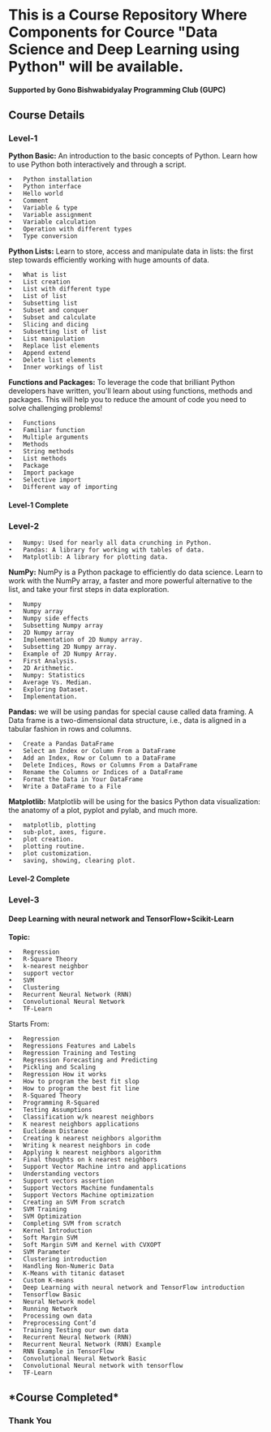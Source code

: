 <h1> This is a Course Repository Where Components for Cource "Data Science and Deep Learning using Python" will be available.</h1>

<h4> Supported by Gono Bishwabidyalay Programming Club (GUPC)</h4>

<h2>Course Details</h2>



<h3>Level-1</h3>

<b>Python Basic:</b> An introduction to the basic concepts of Python. Learn how to use Python both interactively and through a script.

    •	Python installation
    •	Python interface
    •	Hello world
    •	Comment
    •	Variable & type
    •	Variable assignment
    •	Variable calculation
    •	Operation with different types
    •	Type conversion


<b>Python Lists:</b> Learn to store, access and manipulate data in lists: the first step towards efficiently working with huge amounts of data.

    •	What is list
    •	List creation
    •	List with different type
    •	List of list
    •	Subsetting list
    •	Subset and conquer
    •	Subset and calculate
    •	Slicing and dicing
    •	Subsetting list of list
    •	List manipulation
    •	Replace list elements
    •	Append extend
    •	Delete list elements
    •	Inner workings of list


<b>Functions and Packages:</b> To leverage the code that brilliant Python developers have written, you'll learn about using functions, methods and packages. This will help you to reduce the amount of code you need to solve challenging problems!

    •	Functions
    •	Familiar function
    •	Multiple arguments
    •	Methods
    •	String methods
    •	List methods
    •	Package
    •	Import package
    •	Selective import
    •	Different way of importing



<h4>Level-1 Complete</h4>


<h3>Level-2</h3>


    •	Numpy: Used for nearly all data crunching in Python.
    •	Pandas: A library for working with tables of data.
    •	Matplotlib: A library for plotting data.


<b>NumPy:</b> NumPy is a Python package to efficiently do data science. Learn to work with the NumPy array, a faster and more powerful alternative to the list, and take your first steps in data exploration.

    •	Numpy
    •	Numpy array
    •	Numpy side effects
    •	Subsetting Numpy array
    •	2D Numpy array
    •	Implementation of 2D Numpy array.
    •	Subsetting 2D Numpy array.
    •	Example of 2D Numpy Array.
    •	First Analysis.
    •	2D Arithmetic.
    •	Numpy: Statistics
    •	Average Vs. Median.
    •	Exploring Dataset.
    •	Implementation.



<b>Pandas:</b>  we will be using pandas for special cause called data framing. A Data frame is a two-dimensional data structure, i.e., data is aligned in a tabular fashion in rows and columns.

    •	Create a Pandas DataFrame
    •	Select an Index or Column From a DataFrame
    •	Add an Index, Row or Column to a DataFrame
    •	Delete Indices, Rows or Columns From a DataFrame
    •	Rename the Columns or Indices of a DataFrame
    •	Format the Data in Your DataFrame
    •	Write a DataFrame to a File

<b>Matplotlib:</b> Matplotlib will be using for the basics Python data visualization: the anatomy of a plot, pyplot and pylab, and much more.

    •	matplotlib, plotting
    •	sub-plot, axes, figure.
    •	plot creation.
    •	plotting routine.
    •	plot customization.
    •	saving, showing, clearing plot.


<h4>Level-2 Complete</h4>


<h3>Level-3</h3>

<h4>Deep Learning with neural network and TensorFlow+Scikit-Learn</h4>

<b>Topic:</b>

    •	Regression
    •	R-Square Theory
    •	k-nearest neighbor 
    •	support vector
    •	SVM
    •	Clustering
    •	Recurrent Neural Network (RNN)
    •	Convolutional Neural Network
    •	TF-Learn

Starts From:

    •	Regression
    •	Regressions Features and Labels
    •	Regression Training and Testing
    •	Regression Forecasting and Predicting
    •	Pickling and Scaling
    •	Regression How it works
    •	How to program the best fit slop
    •	How to program the best fit line
    •	R-Squared Theory
    •	Programming R-Squared
    •	Testing Assumptions
    •	Classification w/k nearest neighbors
    •	K nearest neighbors applications
    •	Euclidean Distance
    •	Creating k nearest neighbors algorithm
    •	Writing k nearest neighbors in code
    •	Applying k nearest neighbors algorithm
    •	Final thoughts on k nearest neighbors
    •	Support Vector Machine intro and applications
    •	Understanding vectors
    •	Support vectors assertion
    •	Support Vectors Machine fundamentals
    •	Support Vectors Machine optimization
    •	Creating an SVM From scratch
    •	SVM Training
    •	SVM Optimization
    •	Completing SVM from scratch
    •	Kernel Introduction
    •	Soft Margin SVM
    •	Soft Margin SVM and Kernel with CVXOPT
    •	SVM Parameter
    •	Clustering introduction
    •	Handling Non-Numeric Data
    •	K-Means with titanic dataset
    •	Custom K-means
    •	Deep Learning with neural network and TensorFlow introduction
    •	Tensorflow Basic
    •	Neural Network model
    •	Running Network
    •	Processing own data
    •	Preprocessing Cont’d
    •	Training Testing our own data
    •	Recurrent Neural Network (RNN)
    •	Recurrent Neural Network (RNN) Example
    •	RNN Example in TensorFlow
    •	Convolutional Neural Network Basic
    •	Convolutional Neural network with tensorflow
    •	TF-Learn 

<h2>*Course Completed*</h2>
<h3>Thank You</h3>
